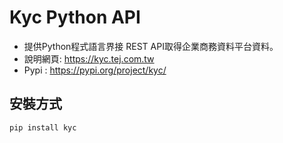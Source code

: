 Kyc Python API
===============
* 提供Python程式語言界接 REST API取得企業商務資料平台資料。
* 說明網頁: https://kyc.tej.com.tw
* Pypi : https://pypi.org/project/kyc/

安裝方式
------------
`pip install kyc`
